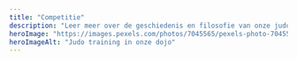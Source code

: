 ```yaml
---
title: "Competitie"
description: "Leer meer over de geschiedenis en filosofie van onze judoclub"
heroImage: "https://images.pexels.com/photos/7045565/pexels-photo-7045565.jpeg?auto=compress&cs=tinysrgb&w=800"
heroImageAlt: "Judo training in onze dojo"
---
```


